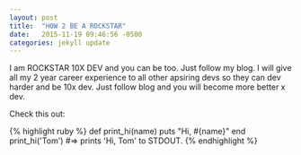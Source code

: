 ```yaml
---
layout: post
title:  "HOW 2 BE A ROCKSTAR"
date:   2015-11-19 09:46:56 -0500
categories: jekyll update
---
```

I am ROCKSTAR 10X DEV and you can be too.  Just follow my blog.  I will give all my 2 year career experience to all other apsiring devs so they can dev harder and be 10x dev.  Just follow blog and you will become more better x dev.

Check this out:

{% highlight ruby %}
def print_hi(name)
  puts "Hi, #{name}"
end
print_hi('Tom')
#=> prints 'Hi, Tom' to STDOUT.
{% endhighlight %}
